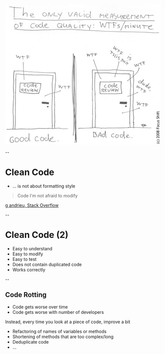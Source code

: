 ![The only valid measurement of code quality: WTFs/minute](resources/measuring_code_quality.jpg)

--

# Clean Code

* ... is not about formatting style

> Code I'm not afraid to modify

[g andrieu, Stack Overflow](https://stackoverflow.com/questions/954570/definition-of-clean-code)

--

# Clean Code (2)

* Easy to understand
* Easy to modify
* Easy to test
* Does not contain duplicated code
* Works correctly

--

## Code Rotting

* Code gets worse over time
* Code gets worse with number of developers <!-- .element: class="fragment" -->

Instead, every time you look at a piece of code, improve a bit

* Refactoring of names of variables or methods
* Shortening of methods that are too complex/long
* Deduplicate code 
* ...

